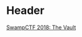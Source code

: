 <!-- TITLE: Web -->
<!-- SUBTITLE: A quick summary of Web -->

# Header
[SwampCTF 2018: The Vault](/ctf-solution/web/the-vault)